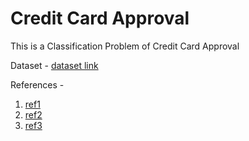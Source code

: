 # Credit Card Approval

This is a Classification Problem of Credit Card Approval 

Dataset - [dataset link](https://archive.ics.uci.edu/ml/datasets/Credit+Approval)

References - 
1. [ref1](https://github.com/minyuelu520/Analysis-of-Credit-Approval-Data/blob/master/notebook.ipynb)
2. [ref2](https://scikit-learn.org/stable/modules/linear_model.html)
3. [ref3](https://scikit-learn.org/stable/modules/preprocessing.html#preprocessing)
